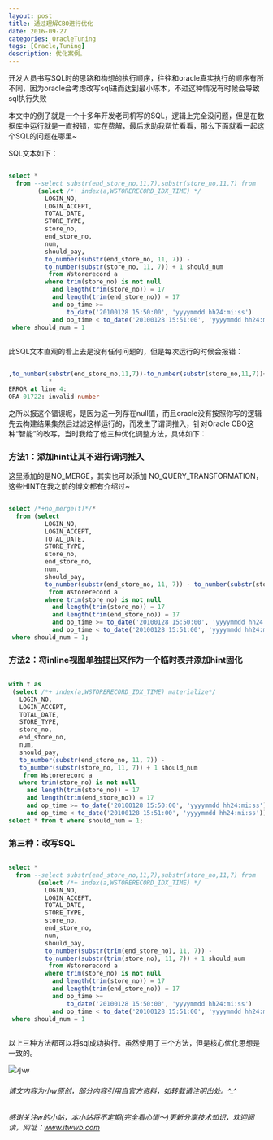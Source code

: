 ```yaml
---
layout: post
title: 通过理解CBO进行优化
date: 2016-09-27
categories: OracleTuning
tags: [Oracle,Tuning]
description: 优化案例。
---
```


开发人员书写SQL时的思路和构想的执行顺序，往往和oracle真实执行的顺序有所不同，因为oracle会考虑改写sql进而达到最小陈本，不过这种情况有时候会导致sql执行失败

本文中的例子就是一个十多年开发老司机写的SQL，逻辑上完全没问题，但是在数据库中运行就是一直报错，实在费解，最后求助我帮忙看看，那么下面就看一起这个SQL的问题在哪里~

SQL文本如下：

```sql

select *
  from --select substr(end_store_no,11,7),substr(store_no,11,7) from 
        (select /*+ index(a,WSTORERECORD_IDX_TIME) */
          LOGIN_NO,
          LOGIN_ACCEPT,
          TOTAL_DATE,
          STORE_TYPE,
          store_no,
          end_store_no,
          num,
          should_pay,
          to_number(substr(end_store_no, 11, 7)) -
          to_number(substr(store_no, 11, 7)) + 1 should_num
           from Wstorerecord a
          where trim(store_no) is not null
            and length(trim(store_no)) = 17
            and length(trim(end_store_no)) = 17
            and op_time >=
                to_date('20100128 15:50:00', 'yyyymmdd hh24:mi:ss')
            and op_time < to_date('20100128 15:51:00', 'yyyymmdd hh24:mi:ss'))
 where should_num = 1
 
```
 
此SQL文本直观的看上去是没有任何问题的，但是每次运行的时候会报错：

```sql

,to_number(substr(end_store_no,11,7))-to_number(substr(store_no,11,7))+1 should_num
           *
ERROR at line 4:
ORA-01722: invalid number

```

之所以报这个错误呢，是因为这一列存在null值，而且oracle没有按照你写的逻辑先去构建结果集然后过滤这样运行的，而发生了谓词推入，针对Oracle CBO这种“智能”的改写，当时我给了他三种优化调整方法，具体如下：

### 方法1：添加hint让其不进行谓词推入

这里添加的是NO_MERGE，其实也可以添加 NO_QUERY_TRANSFORMATION，这些HINT在我之前的博文都有介绍过~

```sql

select /*+no_merge(t)*/*
  from (select 
          LOGIN_NO,
          LOGIN_ACCEPT,
          TOTAL_DATE,
          STORE_TYPE,
          store_no,
          end_store_no,
          num,
          should_pay,
          to_number(substr(end_store_no, 11, 7)) - to_number(substr(store_no, 11, 7)) + 1  should_num
           from Wstorerecord a
          where trim(store_no) is not null
            and length(trim(store_no)) = 17
            and length(trim(end_store_no)) = 17
            and op_time >= to_date('20100128 15:50:00', 'yyyymmdd hh24:mi:ss')
            and op_time < to_date('20100128 15:51:00', 'yyyymmdd hh24:mi:ss')) t
 where should_num = 1; 

```

### 方法2：将inline视图单独提出来作为一个临时表并添加hint固化

```sql

with t as
 (select /*+ index(a,WSTORERECORD_IDX_TIME) materialize*/
   LOGIN_NO,
   LOGIN_ACCEPT,
   TOTAL_DATE,
   STORE_TYPE,
   store_no,
   end_store_no,
   num,
   should_pay,
   to_number(substr(end_store_no, 11, 7)) -
   to_number(substr(store_no, 11, 7)) + 1 should_num
    from Wstorerecord a
   where trim(store_no) is not null
     and length(trim(store_no)) = 17
     and length(trim(end_store_no)) = 17
     and op_time >= to_date('20100128 15:50:00', 'yyyymmdd hh24:mi:ss')
     and op_time < to_date('20100128 15:51:00', 'yyyymmdd hh24:mi:ss'))
select * from t where should_num = 1;

```

### 第三种：改写SQL

```sql

select *
  from --select substr(end_store_no,11,7),substr(store_no,11,7) from 
        (select /*+ index(a,WSTORERECORD_IDX_TIME) */
          LOGIN_NO,
          LOGIN_ACCEPT,
          TOTAL_DATE,
          STORE_TYPE,
          store_no,
          end_store_no,
          num,
          should_pay,
          to_number(substr(trim(end_store_no), 11, 7)) -
          to_number(substr(trim(store_no), 11, 7)) + 1 should_num
           from Wstorerecord a
          where trim(store_no) is not null
            and length(trim(store_no)) = 17
            and length(trim(end_store_no)) = 17
            and op_time >=
                to_date('20100128 15:50:00', 'yyyymmdd hh24:mi:ss')
            and op_time < to_date('20100128 15:51:00', 'yyyymmdd hh24:mi:ss'))
 where should_num = 1
 
```
 
以上三种方法都可以将sql成功执行。虽然使用了三个方法，但是核心优化思想是一致的。



![小w](https://wx2.sinaimg.cn/mw1024/891ecf4fly1fr361nvrcnj207w07sad7.jpg)

###### 博文内容为小w原创，部分内容引用自官方资料，如转载请注明出处。^_^

###### 感谢关注w的小站，本小站将不定期(完全看心情～)更新分享技术知识，欢迎阅读，网址：www.itwwb.com



